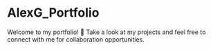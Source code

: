 # AlexG_Portfolio
Welcome to my portfolio! 🚀 Take a look at my projects and feel free to connect with me for collaboration opportunities.
